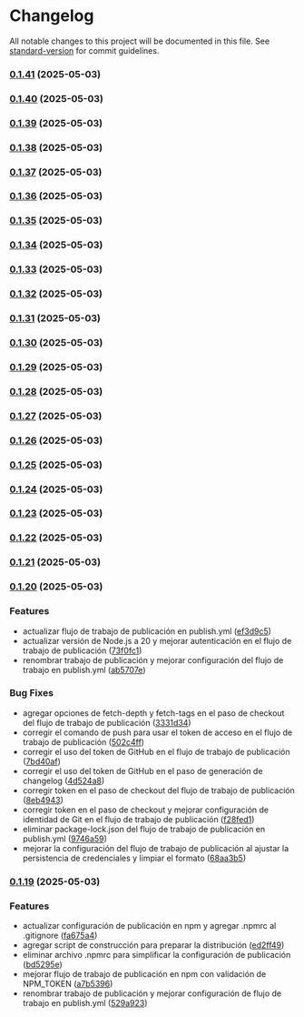 # Changelog

All notable changes to this project will be documented in this file. See [standard-version](https://github.com/conventional-changelog/standard-version) for commit guidelines.

### [0.1.41](https://github.com/Forever-twenty-nine/astro-ui-lib/compare/v0.1.40...v0.1.41) (2025-05-03)

### [0.1.40](https://github.com/Forever-twenty-nine/astro-ui-lib/compare/v0.1.39...v0.1.40) (2025-05-03)

### [0.1.39](https://github.com/Forever-twenty-nine/astro-ui-lib/compare/v0.1.38...v0.1.39) (2025-05-03)

### [0.1.38](https://github.com/Forever-twenty-nine/astro-ui-lib/compare/v0.1.37...v0.1.38) (2025-05-03)

### [0.1.37](https://github.com/Forever-twenty-nine/astro-ui-lib/compare/v0.1.36...v0.1.37) (2025-05-03)

### [0.1.36](https://github.com/Forever-twenty-nine/astro-ui-lib/compare/v0.1.35...v0.1.36) (2025-05-03)

### [0.1.35](https://github.com/Forever-twenty-nine/astro-ui-lib/compare/v0.1.34...v0.1.35) (2025-05-03)

### [0.1.34](https://github.com/Forever-twenty-nine/astro-ui-lib/compare/v0.1.33...v0.1.34) (2025-05-03)

### [0.1.33](https://github.com/Forever-twenty-nine/astro-ui-lib/compare/v0.1.32...v0.1.33) (2025-05-03)

### [0.1.32](https://github.com/Forever-twenty-nine/astro-ui-lib/compare/v0.1.31...v0.1.32) (2025-05-03)

### [0.1.31](https://github.com/Forever-twenty-nine/astro-ui-lib/compare/v0.1.30...v0.1.31) (2025-05-03)

### [0.1.30](https://github.com/Forever-twenty-nine/astro-ui-lib/compare/v0.1.29...v0.1.30) (2025-05-03)

### [0.1.29](https://github.com/Forever-twenty-nine/astro-ui-lib/compare/v0.1.28...v0.1.29) (2025-05-03)

### [0.1.28](https://github.com/Forever-twenty-nine/astro-ui-lib/compare/v0.1.27...v0.1.28) (2025-05-03)

### [0.1.27](https://github.com/Forever-twenty-nine/astro-ui-lib/compare/v0.1.26...v0.1.27) (2025-05-03)

### [0.1.26](https://github.com/Forever-twenty-nine/astro-ui-lib/compare/v0.1.25...v0.1.26) (2025-05-03)

### [0.1.25](https://github.com/Forever-twenty-nine/astro-ui-lib/compare/v0.1.24...v0.1.25) (2025-05-03)

### [0.1.24](https://github.com/Forever-twenty-nine/astro-ui-lib/compare/v0.1.23...v0.1.24) (2025-05-03)

### [0.1.23](https://github.com/Forever-twenty-nine/astro-ui-lib/compare/v0.1.22...v0.1.23) (2025-05-03)

### [0.1.22](https://github.com/Forever-twenty-nine/astro-ui-lib/compare/v0.1.21...v0.1.22) (2025-05-03)

### [0.1.21](https://github.com/Forever-twenty-nine/astro-ui-lib/compare/v0.1.20...v0.1.21) (2025-05-03)

### [0.1.20](https://github.com/Forever-twenty-nine/astro-ui-lib/compare/v0.1.19...v0.1.20) (2025-05-03)


### Features

* actualizar flujo de trabajo de publicación en publish.yml ([ef3d9c5](https://github.com/Forever-twenty-nine/astro-ui-lib/commit/ef3d9c57bed2244020faf2935a59bbd89aefb7f6))
* actualizar versión de Node.js a 20 y mejorar autenticación en el flujo de trabajo de publicación ([73f0fc1](https://github.com/Forever-twenty-nine/astro-ui-lib/commit/73f0fc12e1d43a069c731e113ce6cf51866890c6))
* renombrar trabajo de publicación y mejorar configuración del flujo de trabajo en publish.yml ([ab5707e](https://github.com/Forever-twenty-nine/astro-ui-lib/commit/ab5707e5dd3c5a52a5acdf2a66877b765ade7efb))


### Bug Fixes

* agregar opciones de fetch-depth y fetch-tags en el paso de checkout del flujo de trabajo de publicación ([3331d34](https://github.com/Forever-twenty-nine/astro-ui-lib/commit/3331d34f23fafdc1cf0141df03a603e8b24a662e))
* corregir el comando de push para usar el token de acceso en el flujo de trabajo de publicación ([502c4ff](https://github.com/Forever-twenty-nine/astro-ui-lib/commit/502c4ff0f51cb66a3751a570365a2b919e08ed40))
* corregir el uso del token de GitHub en el flujo de trabajo de publicación ([7bd40af](https://github.com/Forever-twenty-nine/astro-ui-lib/commit/7bd40af1c845cdeb7792987a7218cf19d0198745))
* corregir el uso del token de GitHub en el paso de generación de changelog ([4d524a8](https://github.com/Forever-twenty-nine/astro-ui-lib/commit/4d524a851e9db029ab207382dd6f3f079b08603a))
* corregir token en el paso de checkout del flujo de trabajo de publicación ([8eb4943](https://github.com/Forever-twenty-nine/astro-ui-lib/commit/8eb494324430a34cd561cf8150cee972f607a792))
* corregir token en el paso de checkout y mejorar configuración de identidad de Git en el flujo de trabajo de publicación ([f28fed1](https://github.com/Forever-twenty-nine/astro-ui-lib/commit/f28fed15bdb0180fa77f3e89de3b5a3d34eb4582))
* eliminar package-lock.json del flujo de trabajo de publicación en publish.yml ([9746a59](https://github.com/Forever-twenty-nine/astro-ui-lib/commit/9746a59162367756390c59c9b8803c045623c356))
* mejorar la configuración del flujo de trabajo de publicación al ajustar la persistencia de credenciales y limpiar el formato ([68aa3b5](https://github.com/Forever-twenty-nine/astro-ui-lib/commit/68aa3b513b4a09edf08058226d0dfac267b999a5))

### [0.1.19](https://github.com/Forever-twenty-nine/astro-ui-lib/compare/v0.1.18...v0.1.19) (2025-05-03)


### Features

* actualizar configuración de publicación en npm y agregar .npmrc al .gitignore ([fa675a4](https://github.com/Forever-twenty-nine/astro-ui-lib/commit/fa675a4b61a3b832d45eb0ae2c18f60ad18d8ca3))
* agregar script de construcción para preparar la distribución ([ed2ff49](https://github.com/Forever-twenty-nine/astro-ui-lib/commit/ed2ff49f6350522dbfc158a85693195b69668122))
* eliminar archivo .npmrc para simplificar la configuración de publicación ([bd5295e](https://github.com/Forever-twenty-nine/astro-ui-lib/commit/bd5295e0f3405b548645dea9b3a32dec8ed6e865))
* mejorar flujo de trabajo de publicación en npm con validación de NPM_TOKEN ([a7b5396](https://github.com/Forever-twenty-nine/astro-ui-lib/commit/a7b5396a8a48396352b27db2ab3aefc7388f573b))
* renombrar trabajo de publicación y mejorar configuración de flujo de trabajo en publish.yml ([529a923](https://github.com/Forever-twenty-nine/astro-ui-lib/commit/529a923ddd6dba172c6c876d31a340ef22dd400f))
